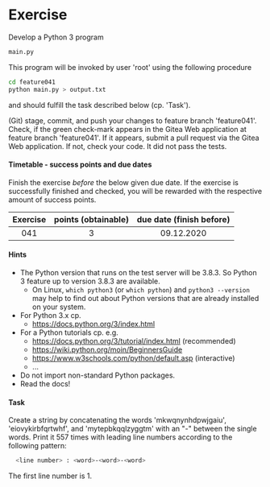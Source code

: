 # Exercise

Develop a Python 3 program

```sh
main.py
```

This program will be invoked by user 'root' using the
following procedure

```sh
cd feature041
python main.py > output.txt
```

and should fulfill the task described below (cp. 'Task').

(Git) stage, commit, and push your changes to feature
branch 'feature041'. Check, if the green check-mark appears in the
Gitea Web application at feature branch 'feature041'. If it appears,
submit a pull request via the Gitea Web application. If not, check your code.
It did not pass the tests.

  
#### Timetable - success points and due dates

Finish the exercise *before* the below given due date. If the exercise is
successfully finished and checked, you will be rewarded with the respective
amount of success points.

|Exercise    |points (obtainable)                   |due date (finish before)|
|:--------:  |:--------:                            |:--------:              |
|041|3|09.12.2020|


#### Hints

- The Python version that runs on the test server will be 3.8.3. So Python 3
  feature up to version 3.8.3 are available.
  - On Linux, `which python3` (or `which python`) and `python3 --version` may help
    to find out about Python versions that are already installed on your system.
- For Python 3.x cp.
  - https://docs.python.org/3/index.html
- For a Python tutorials cp. e.g.
  - https://docs.python.org/3/tutorial/index.html (recommended)
  - https://wiki.python.org/moin/BeginnersGuide
  - https://www.w3schools.com/python/default.asp (interactive)
  - ...
- Do not import non-standard Python packages.
- Read the docs!

#### Task

Create a string by concatenating the words 'mkwqnynhdpwjgaiu', 'eiovykirbfqrtwhf',
and 'mytepbkqqlzyggtm' with an "-" between the single words.
Print it 557 times with leading line numbers according to the
following pattern:

```sh
  <line number> : <word>-<word>-<word>
```

The first line number is 1.

